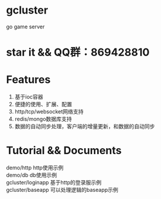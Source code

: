 # gcluster
go game server

# star it && QQ群：869428810

# Features
1. 基于ioc容器
2. 便捷的使用、扩展、配置
3. http/tcp/websocket网络支持
4. redis/mongo数据库支持
5. 数据的自动同步处理，客户端的增量更新，和数据的自动同步

# Tutorial && Documents
demo/http   http使用示例  
demo/db     db使用示例  
gcluster/loginapp  基于http的登录服示例  
gcluster/baseapp    可以处理逻辑的baseapp示例  


